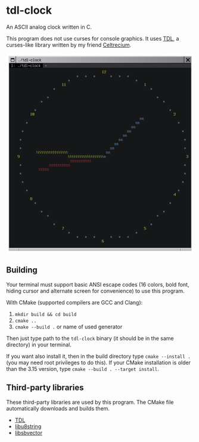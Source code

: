 # tdl-clock

An ASCII analog clock written in C.

This program does not use curses for console graphics. It uses [TDL](https://github.com/celtrecium/tdl), a curses-like library written by my friend [Celtrecium](https://github.com/celtrecium).

<p align="center">
  <img src="demonstration.gif" alt="animated" />
</p>

## Building

Your terminal must support basic ANSI escape codes (16 colors, bold font, hiding cursor and alternate screen for convenience) to use this program.

With CMake (supported compilers are GCC and Clang):
1. `mkdir build && cd build`
2. `cmake ..`
3. `cmake --build .` or name of used generator

Then just type path to the `tdl-clock` binary (it should be in the same directory) in your terminal.

If you want also install it, then in the build directory type `cmake --install .` (you may need root privileges to do this).
If your CMake installation is older than the 3.15 version, type `cmake --build . --target install`.

## Third-party libraries

These third-party libraries are used by this program. The CMake file automatically downloads and builds them.

* [TDL](https://github.com/celtrecium/tdl)
* [libu8string](https://github.com/celtrecium/libu8string)
* [libsbvector](https://github.com/celtrecium/libsbvector)

